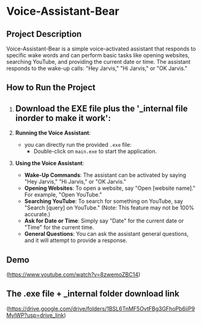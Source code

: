 # Voice-Assistant-Bear

## Project Description
Voice-Assistant-Bear is a simple voice-activated assistant that responds to specific wake words and can perform basic tasks like opening websites, searching YouTube, and providing the current date or time. The assistant responds to the wake-up calls: "Hey Jarvis," "Hi Jarvis," or "OK Jarvis."

## How to Run the Project

1. **Download the EXE file plus the '_internal file inorder to make it work'**:
   - 

2. **Running the Voice Assistant**:
   - you can directly run the provided `.exe` file:
     - Double-click on `main.exe` to start the application.

3. **Using the Voice Assistant**:
   - **Wake-Up Commands**: The assistant can be activated by saying "Hey Jarvis," "Hi Jarvis," or "OK Jarvis."
   - **Opening Websites**: To open a website, say "Open [website name]." For example, "Open YouTube."
   - **Searching YouTube**: To search for something on YouTube, say "Search [query] on YouTube." (Note: This feature may not be 100% accurate.)
   - **Ask for Date or Time**: Simply say "Date" for the current date or "Time" for the current time.
   - **General Questions**: You can ask the assistant general questions, and it will attempt to provide a response.

## Demo

(https://www.youtube.com/watch?v=8zwemoZBC14)

## The .exe file + _internal folder download link

(https://drive.google.com/drive/folders/1BSL6TnMF5OvtFBg3GFhoPb6iiP9MylWP?usp=drive_link)
